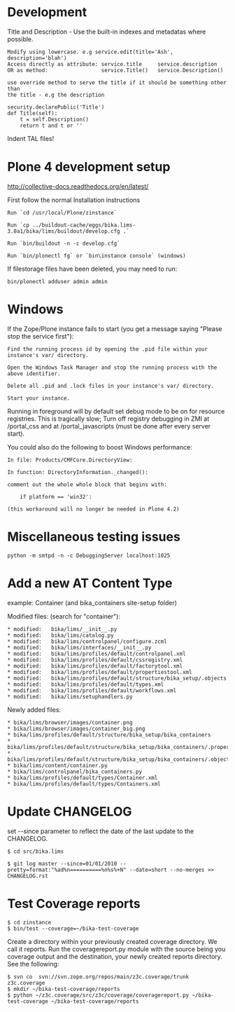 Development
===========

Title and Description - Use the built-in indexes and metadatas where possible.

    Modify using lowercase. e.g service.edit(title='Ash', description='blah')
    Access directly as attribute: service.title     service.description
    OR as method:                 service.Title()   service.Description()

    use override method to serve the title if it should be something other than
    the title - e.g the description

    security.declarePublic('Title')
    def Title(self):
        t = self.Description()
        return t and t or ''

Indent TAL files!

Plone 4 development setup
=========================

http://collective-docs.readthedocs.org/en/latest/

First follow the normal Installation instructions

    Run `cd /usr/local/Plone/zinstance`

    Run `cp ../buildout-cache/eggs/bika.lims-3.0a1/bika/lims/buildout/develop.cfg .`

    Run `bin/buildout -n -c develop.cfg`

    Run `bin/plonectl fg` or `bin\instance console` (windows)

If filestorage files have been deleted, you may need to run:

    bin/plonectl adduser admin admin

Windows
=======

If the Zope/Plone instance fails to start (you get a message saying "Please stop the service first"):

    Find the running process id by opening the .pid file within your instance's var/ directory.

    Open the Windows Task Manager and stop the running process with the above identifier.

    Delete all .pid and .lock files in your instance's var/ directory.

    Start your instance.

Running in foreground will by default set debug mode to be on for
resource registries.  This is tragically slow; Turn off registry
debugging in ZMI at /portal_css  and at /portal_javascripts (must
be done after every server start).

You could also do the following to boost Windows performance:

    In file: Products/CMFCore.DirectoryView:

    In function: DirectoryInformation._changed():
    
    comment out the whole whole block that begins with:

        if platform == 'win32':

    (this workaround will no longer be needed in Plone 4.2)

Miscellaneous testing issues
============================

    python -m smtpd -n -c DebuggingServer localhost:1025

Add a new AT Content Type
=========================

example: Container (and bika_containers site-setup folder)

Modified files: (search for "container"):

    * modified:   bika/lims/__init__.py
    * modified:   bika/lims/catalog.py
    * modified:   bika/lims/controlpanel/configure.zcml
    * modified:   bika/lims/interfaces/__init__.py
    * modified:   bika/lims/profiles/default/controlpanel.xml
    * modified:   bika/lims/profiles/default/cssregistry.xml
    * modified:   bika/lims/profiles/default/factorytool.xml
    * modified:   bika/lims/profiles/default/propertiestool.xml
    * modified:   bika/lims/profiles/default/structure/bika_setup/.objects
    * modified:   bika/lims/profiles/default/types.xml
    * modified:   bika/lims/profiles/default/workflows.xml
    * modified:   bika/lims/setuphandlers.py

Newly added files:

    * bika/lims/browser/images/container.png
    * bika/lims/browser/images/container_big.png
    * bika/lims/profiles/default/structure/bika_setup/bika_containers
    * bika/lims/profiles/default/structure/bika_setup/bika_containers/.properties
    * bika/lims/profiles/default/structure/bika_setup/bika_containers/.objects
    * bika/lims/content/container.py
    * bika/lims/controlpanel/bika_containers.py
    * bika/lims/profiles/default/types/Container.xml
    * bika/lims/profiles/default/types/Containers.xml

Update CHANGELOG
================

set --since parameter to reflect the date of the last update to the CHANGELOG.

    $ cd src/bika.lims

    $ git log master --since=01/01/2010 --pretty=format:"%ad%n==========%n%s%+N" --date=short --no-merges >> CHANGELOG.rst

Test Coverage reports
=====================

    $ cd zinstance
    $ bin/test --coverage=~/bika-test-coverage

Create a directory within your previously created coverage directory.  We call it reports.  Run the coveragereport.py module with the source being you coverage output and the destination, your newly created reports directory.  See the following:

    $ svn co  svn://svn.zope.org/repos/main/z3c.coverage/trunk z3c.coverage
    $ mkdir ~/bika-test-coverage/reports
    $ python ~/z3c.coverage/src/z3c/coverage/coveragereport.py ~/bika-test-coverage ~/bika-test-coverage/reports
